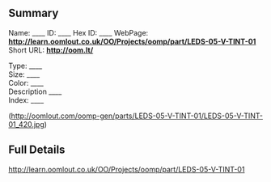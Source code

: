 

 ## Summary
Name: ____
ID: ____
Hex ID: ____
WebPage: __http://learn.oomlout.co.uk/OO/Projects/oomp/part/LEDS-05-V-TINT-01__
Short URL: __http://oom.lt/__

Type: ____  
Size: ____  
Color: ____  
Description ____  
Index: ____


(http://oomlout.com/oomp-gen/parts/LEDS-05-V-TINT-01/LEDS-05-V-TINT-01_420.jpg)


 ## Full Details
 http://learn.oomlout.co.uk/OO/Projects/oomp/part/LEDS-05-V-TINT-01














